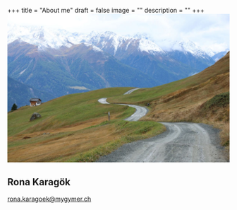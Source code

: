 +++
title = "About me"
draft = false
image = ""
description = ""
+++
![](img_1132.jpg)

## Rona Karagök

rona.karagoek@mygymer.ch